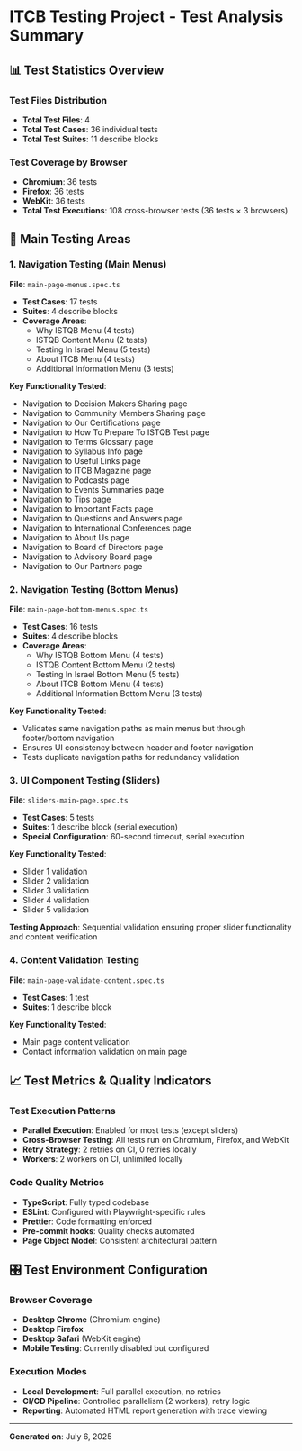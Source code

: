# ITCB Testing Project - Test Analysis Summary

## 📊 Test Statistics Overview

### Test Files Distribution

- **Total Test Files**: 4
- **Total Test Cases**: 36 individual tests
- **Total Test Suites**: 11 describe blocks

### Test Coverage by Browser

- **Chromium**: 36 tests
- **Firefox**: 36 tests
- **WebKit**: 36 tests
- **Total Test Executions**: 108 cross-browser tests (36 tests × 3 browsers)

## 🎯 Main Testing Areas

### 1. Navigation Testing (Main Menus)

**File**: `main-page-menus.spec.ts`

- **Test Cases**: 17 tests
- **Suites**: 4 describe blocks
- **Coverage Areas**:
  - Why ISTQB Menu (4 tests)
  - ISTQB Content Menu (2 tests)
  - Testing In Israel Menu (5 tests)
  - About ITCB Menu (4 tests)
  - Additional Information Menu (3 tests)

**Key Functionality Tested**:

- Navigation to Decision Makers Sharing page
- Navigation to Community Members Sharing page
- Navigation to Our Certifications page
- Navigation to How To Prepare To ISTQB Test page
- Navigation to Terms Glossary page
- Navigation to Syllabus Info page
- Navigation to Useful Links page
- Navigation to ITCB Magazine page
- Navigation to Podcasts page
- Navigation to Events Summaries page
- Navigation to Tips page
- Navigation to Important Facts page
- Navigation to Questions and Answers page
- Navigation to International Conferences page
- Navigation to About Us page
- Navigation to Board of Directors page
- Navigation to Advisory Board page
- Navigation to Our Partners page

### 2. Navigation Testing (Bottom Menus)

**File**: `main-page-bottom-menus.spec.ts`

- **Test Cases**: 16 tests
- **Suites**: 4 describe blocks
- **Coverage Areas**:
  - Why ISTQB Bottom Menu (4 tests)
  - ISTQB Content Bottom Menu (2 tests)
  - Testing In Israel Bottom Menu (5 tests)
  - About ITCB Bottom Menu (4 tests)
  - Additional Information Bottom Menu (3 tests)

**Key Functionality Tested**:

- Validates same navigation paths as main menus but through footer/bottom navigation
- Ensures UI consistency between header and footer navigation
- Tests duplicate navigation paths for redundancy validation

### 3. UI Component Testing (Sliders)

**File**: `sliders-main-page.spec.ts`

- **Test Cases**: 5 tests
- **Suites**: 1 describe block (serial execution)
- **Special Configuration**: 60-second timeout, serial execution

**Key Functionality Tested**:

- Slider 1 validation
- Slider 2 validation
- Slider 3 validation
- Slider 4 validation
- Slider 5 validation

**Testing Approach**: Sequential validation ensuring proper slider functionality and content verification

### 4. Content Validation Testing

**File**: `main-page-validate-content.spec.ts`

- **Test Cases**: 1 test
- **Suites**: 1 describe block

**Key Functionality Tested**:

- Main page content validation
- Contact information validation on main page

## 📈 Test Metrics & Quality Indicators

### Test Execution Patterns

- **Parallel Execution**: Enabled for most tests (except sliders)
- **Cross-Browser Testing**: All tests run on Chromium, Firefox, and WebKit
- **Retry Strategy**: 2 retries on CI, 0 retries locally
- **Workers**: 2 workers on CI, unlimited locally

### Code Quality Metrics

- **TypeScript**: Fully typed codebase
- **ESLint**: Configured with Playwright-specific rules
- **Prettier**: Code formatting enforced
- **Pre-commit hooks**: Quality checks automated
- **Page Object Model**: Consistent architectural pattern

## 🎛️ Test Environment Configuration

### Browser Coverage

- **Desktop Chrome** (Chromium engine)
- **Desktop Firefox**
- **Desktop Safari** (WebKit engine)
- **Mobile Testing**: Currently disabled but configured

### Execution Modes

- **Local Development**: Full parallel execution, no retries
- **CI/CD Pipeline**: Controlled parallelism (2 workers), retry logic
- **Reporting**: Automated HTML report generation with trace viewing

---

**Generated on**: July 6, 2025
